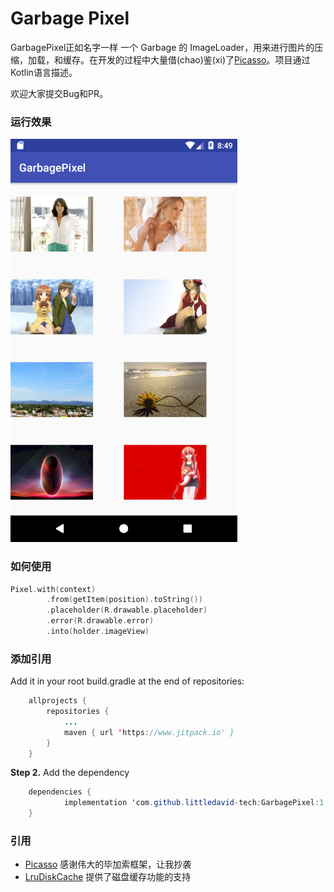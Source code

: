 # Garbage Pixel
GarbagePixel正如名字一样 一个 Garbage 的 ImageLoader，用来进行图片的压缩，加载，和缓存。在开发的过程中大量借(chao)鉴(xi)了[Picasso](https://github.com/square/picasso)。项目通过Kotlin语言描述。

欢迎大家提交Bug和PR。

### 运行效果

![screenshot1](imgs/screenshot1.png)



### 如何使用

```kotlin
Pixel.with(context)
        .from(getItem(position).toString())
        .placeholder(R.drawable.placeholder)
        .error(R.drawable.error)
        .into(holder.imageView)
```

###  添加引用

Add it in your root build.gradle at the end of repositories:

```java
	allprojects {
		repositories {
			...
			maven { url 'https://www.jitpack.io' }
		}
	}
```

**Step 2.** Add the dependency

```java
	dependencies {
	        implementation 'com.github.littledavid-tech:GarbagePixel:1.0RC'
	}
```

### 引用

* [Picasso](https://github.com/square/picasso) 感谢伟大的毕加索框架，让我抄袭
* [LruDiskCache](https://github.com/JakeWharton/DiskLruCache) 提供了磁盘缓存功能的支持